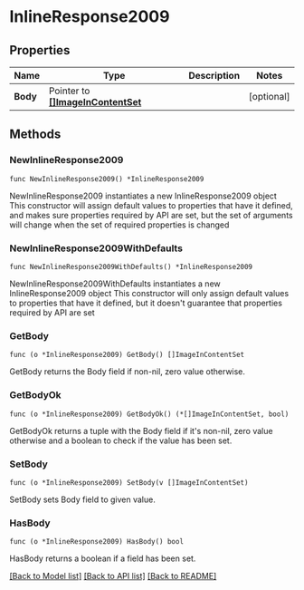 # InlineResponse2009

## Properties

Name | Type | Description | Notes
------------ | ------------- | ------------- | -------------
**Body** | Pointer to [**[]ImageInContentSet**](ImageInContentSet.md) |  | [optional] 

## Methods

### NewInlineResponse2009

`func NewInlineResponse2009() *InlineResponse2009`

NewInlineResponse2009 instantiates a new InlineResponse2009 object
This constructor will assign default values to properties that have it defined,
and makes sure properties required by API are set, but the set of arguments
will change when the set of required properties is changed

### NewInlineResponse2009WithDefaults

`func NewInlineResponse2009WithDefaults() *InlineResponse2009`

NewInlineResponse2009WithDefaults instantiates a new InlineResponse2009 object
This constructor will only assign default values to properties that have it defined,
but it doesn't guarantee that properties required by API are set

### GetBody

`func (o *InlineResponse2009) GetBody() []ImageInContentSet`

GetBody returns the Body field if non-nil, zero value otherwise.

### GetBodyOk

`func (o *InlineResponse2009) GetBodyOk() (*[]ImageInContentSet, bool)`

GetBodyOk returns a tuple with the Body field if it's non-nil, zero value otherwise
and a boolean to check if the value has been set.

### SetBody

`func (o *InlineResponse2009) SetBody(v []ImageInContentSet)`

SetBody sets Body field to given value.

### HasBody

`func (o *InlineResponse2009) HasBody() bool`

HasBody returns a boolean if a field has been set.


[[Back to Model list]](../README.md#documentation-for-models) [[Back to API list]](../README.md#documentation-for-api-endpoints) [[Back to README]](../README.md)


